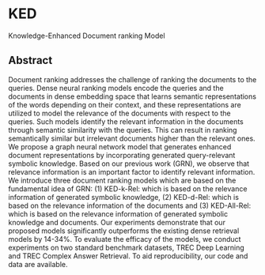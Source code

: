 # KED
Knowledge-Enhanced Document ranking Model

## Abstract

Document ranking addresses the challenge of ranking the documents to the queries. Dense neural ranking models encode the queries and the documents in dense embedding space that learns semantic representations of the words depending on their context, and these representations are utilized to model the relevance of the documents with respect to the queries. Such models identify the relevant information in the documents through semantic similarity with the queries. This can result in ranking semantically similar but irrelevant documents higher than the relevant ones. We propose a graph neural network model that generates enhanced document representations by incorporating generated query-relevant symbolic knowledge. Based on our previous work (GRN), we observe that relevance information is an important factor to identify relevant information. We introduce three document ranking models which are based on the fundamental idea of GRN: (1) KED-k-Rel: which is based on the relevance information of generated symbolic knowledge, (2) KED-d-Rel: which is based on the relevance information of the documents and (3) KED-All-Rel: which is based on the relevance information of generated symbolic knowledge and documents. Our experiments demonstrate that our proposed models significantly outperforms the existing dense retrieval models by 14-34%. To evaluate the efficacy of the models, we conduct experiments on two standard benchmark datasets, TREC Deep Learning and TREC Complex Answer Retrieval. To aid reproducibility, our code and data are available.
